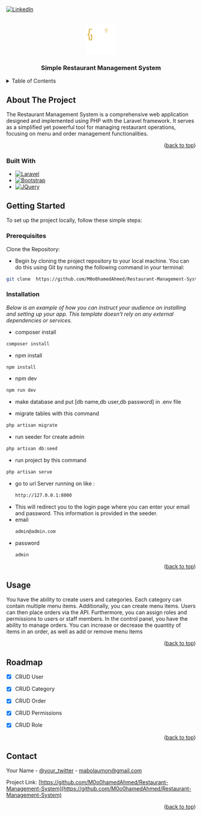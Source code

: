 <!-- Improved compatibility of back to top link: See: https://github.com/othneildrew/Best-README-Template/pull/73 -->
<a name="readme-top"></a>
<!--
*** Thanks for checking out the Best-README-Template. If you have a suggestion
*** that would make this better, please fork the repo and create a pull request
*** or simply open an issue with the tag "enhancement".
*** Don't forget to give the project a star!
*** Thanks again! Now go create something AMAZING! :D
-->



<!-- PROJECT SHIELDS -->
<!--
*** I'm using markdown "reference style" links for readability.
*** Reference links are enclosed in brackets [ ] instead of parentheses ( ).
*** See the bottom of this document for the declaration of the reference variables
*** for contributors-url, forks-url, etc. This is an optional, concise syntax you may use.
*** https://www.markdownguide.org/basic-syntax/#reference-style-links
-->

[![LinkedIn][linkedin-shield]][linkedin-url]



<!-- PROJECT LOGO -->
<br />
<div align="center">
  <a href="https://github.com/othneildrew/Best-README-Template">
    <img src="logo.png" alt="Logo" width="80" height="80">
  </a>

  <h3 align="center">Simple Restaurant Management System</h3>

  <p align="center">
<!--     Simple Restaurant Management System! -->
  
  </p>
</div>



<!-- TABLE OF CONTENTS -->
<details>
  <summary>Table of Contents</summary>
  <ol>
    <li>
      <a href="#about-the-project">About The Project</a>
      <ul>
        <li><a href="#built-with">Built With</a></li>
      </ul>
    </li>
    <li>
      <a href="#getting-started">Getting Started</a>
      <ul>
        <li><a href="#prerequisites">Prerequisites</a></li>
        <li><a href="#installation">Installation</a></li>
      </ul>
    </li>
    <li><a href="#usage">Usage</a></li>
    <li><a href="#roadmap">Roadmap</a></li>

  </ol>
</details>



<!-- ABOUT THE PROJECT -->
## About The Project



The Restaurant Management System is a comprehensive web application designed and implemented using PHP with the Laravel framework. It serves as a simplified yet powerful tool for managing restaurant operations, focusing on menu and order management functionalities.

<p align="right">(<a href="#readme-top">back to top</a>)</p>



### Built With



* [![Laravel][Laravel.com]][Laravel-url]
* [![Bootstrap][Bootstrap.com]][Bootstrap-url]
* [![JQuery][JQuery.com]][JQuery-url]





<!-- GETTING STARTED -->
## Getting Started

To set up the project locally, follow these simple steps:


### Prerequisites

Clone the Repository:

* Begin by cloning the project repository to your local machine. You can do this using Git by running the following command in your terminal:

```sh
git clone  https://github.com/M0o0hamedAhmed/Restaurant-Management-System.git
```

### Installation

_Below is an example of how you can instruct your audience on installing and setting up your app. This template doesn't rely on any external dependencies or services._

* composer install
 ```sh
composer install
```
* npm install 
```sh
npm install
```
* npm dev
```sh
npm run dev
```

* make database and put [db name,db user,db password] in .env file
  
* migrate tables with this command
```sh
php artisan migrate
```
* run seeder for create admin
```sh
php artisan db:seed
```

* run project by this command
```sh
php artisan serve
```

* go to url  Server running on like :
  ```sh
  http://127.0.0.1:8000
  ```
* This will redirect you to the login page where you can enter your email and password. This information is provided in the seeder.
* email
   ```sh
   admin@admin.com
   ```
* password
  ```sh
  admin
  ```

<p align="right">(<a href="#readme-top">back to top</a>)</p>



<!-- USAGE EXAMPLES -->
## Usage

You have the ability to create users and categories. Each category can contain multiple menu items. Additionally, you can create menu items. Users can then place orders via the API. Furthermore, you can assign roles and permissions to users or staff members. In the control panel, you have the ability to manage orders. You can increase or decrease the quantity of items in an order, as well as add or remove menu items

<p align="right">(<a href="#readme-top">back to top</a>)</p>



<!-- ROADMAP -->
## Roadmap

- [x] CRUD User
- [x] CRUD Category
- [x] CRUD Order
- [x] CRUD Permissions
- [x] CRUD Role



<p align="right">(<a href="#readme-top">back to top</a>)</p>







<!-- CONTACT -->
## Contact

Your Name - [@your_twitter](https://twitter.com/M0ohamedAhmed) - mabolaumon@gmail.com

Project Link: [https://github.com/M0o0hamedAhmed/Restaurant-Management-System](https://github.com/M0o0hamedAhmed/Restaurant-Management-System)

<p align="right">(<a href="#readme-top">back to top</a>)</p>








<!-- MARKDOWN LINKS & IMAGES -->
<!-- https://www.markdownguide.org/basic-syntax/#reference-style-links -->
[contributors-shield]: https://img.shields.io/github/contributors/othneildrew/Best-README-Template.svg?style=for-the-badge
[contributors-url]: https://github.com/othneildrew/Best-README-Template/graphs/contributors
[forks-shield]: https://img.shields.io/github/forks/othneildrew/Best-README-Template.svg?style=for-the-badge
[forks-url]: https://github.com/othneildrew/Best-README-Template/network/members
[stars-shield]: https://img.shields.io/github/stars/othneildrew/Best-README-Template.svg?style=for-the-badge
[stars-url]: https://github.com/othneildrew/Best-README-Template/stargazers
[issues-shield]: https://img.shields.io/github/issues/othneildrew/Best-README-Template.svg?style=for-the-badge
[issues-url]: https://github.com/othneildrew/Best-README-Template/issues
[license-shield]: https://img.shields.io/github/license/othneildrew/Best-README-Template.svg?style=for-the-badge
[license-url]: https://github.com/othneildrew/Best-README-Template/blob/master/LICENSE.txt
[linkedin-shield]: https://img.shields.io/badge/-LinkedIn-black.svg?style=for-the-badge&logo=linkedin&colorB=555
[linkedin-url]: https://www.linkedin.com/in/mohamed-ahmed-a91a20165/
[product-screenshot]: images/screenshot.png
[Next.js]: https://img.shields.io/badge/next.js-000000?style=for-the-badge&logo=nextdotjs&logoColor=white
[Next-url]: https://nextjs.org/
[React.js]: https://img.shields.io/badge/React-20232A?style=for-the-badge&logo=react&logoColor=61DAFB
[React-url]: https://reactjs.org/
[Vue.js]: https://img.shields.io/badge/Vue.js-35495E?style=for-the-badge&logo=vuedotjs&logoColor=4FC08D
[Vue-url]: https://vuejs.org/
[Angular.io]: https://img.shields.io/badge/Angular-DD0031?style=for-the-badge&logo=angular&logoColor=white
[Angular-url]: https://angular.io/
[Svelte.dev]: https://img.shields.io/badge/Svelte-4A4A55?style=for-the-badge&logo=svelte&logoColor=FF3E00
[Svelte-url]: https://svelte.dev/
[Laravel.com]: https://img.shields.io/badge/Laravel-FF2D20?style=for-the-badge&logo=laravel&logoColor=white
[Laravel-url]: https://laravel.com
[Bootstrap.com]: https://img.shields.io/badge/Bootstrap-563D7C?style=for-the-badge&logo=bootstrap&logoColor=white
[Bootstrap-url]: https://getbootstrap.com
[JQuery.com]: https://img.shields.io/badge/jQuery-0769AD?style=for-the-badge&logo=jquery&logoColor=white
[JQuery-url]: https://jquery.com 
[Select2-url]:https://select2.org/
